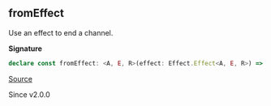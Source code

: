 ## fromEffect

Use an effect to end a channel.

**Signature**

```ts
declare const fromEffect: <A, E, R>(effect: Effect.Effect<A, E, R>) => Channel<never, unknown, E, unknown, A, unknown, R>
```

[Source](https://github.com/Effect-TS/effect/tree/main/packages/effect/src/Channel.ts#L1084)

Since v2.0.0